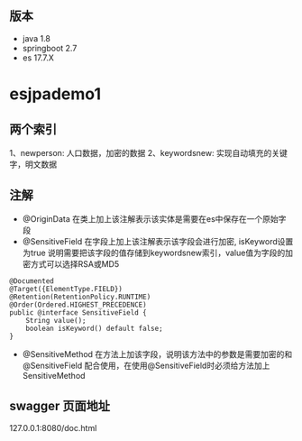 ## 版本
* java 1.8
* springboot 2.7
* es 17.7.X
# esjpademo1
## 两个索引
1、newperson: 人口数据，加密的数据
2、keywordsnew: 实现自动填充的关键字，明文数据

## 注解
* @OriginData 在类上加上该注解表示该实体是需要在es中保存在一个原始字段
* @SensitiveField 在字段上加上该注解表示该字段会进行加密, isKeyword设置为true 说明需要把该字段的值存储到keywordsnew索引，value值为字段的加密方式可以选择RSA或MD5
```
@Documented
@Target({ElementType.FIELD})
@Retention(RetentionPolicy.RUNTIME)
@Order(Ordered.HIGHEST_PRECEDENCE)
public @interface SensitiveField {
    String value();
    boolean isKeyword() default false;
}

```
* @SensitiveMethod 在方法上加该字段，说明该方法中的参数是需要加密的和@SensitiveField 配合使用，在使用@SensitiveField时必须给方法加上SensitiveMethod

## swagger 页面地址
127.0.0.1:8080/doc.html
